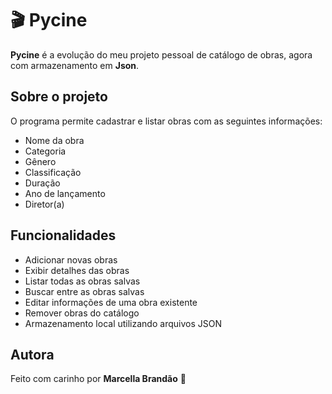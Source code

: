 # 🎬 Pycine

**Pycine** é a evolução do meu projeto pessoal de catálogo de obras, agora com armazenamento em **Json**.

## Sobre o projeto

O programa permite cadastrar e listar obras com as seguintes informações:

- Nome da obra
- Categoria
- Gênero
- Classificação
- Duração
- Ano de lançamento
- Diretor(a)

## Funcionalidades

- Adicionar novas obras
- Exibir detalhes das obras
- Listar todas as obras salvas
- Buscar entre as obras salvas
- Editar informações de uma obra existente
- Remover obras do catálogo
- Armazenamento local utilizando arquivos JSON
  
## Autora

Feito com carinho por **Marcella Brandão** 💜
